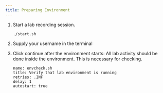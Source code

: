 ```yaml
---
title: Preparing Environment
---
```


1. Start a lab recording session.

    ```execute
    ./start.sh
    ```

2. Supply your username in the terminal

3. Click continue after the environment starts: All lab activity should be done inside the environment. This is necessary for checking.

      ```examiner:execute-test
      name: envcheck.sh
      title: Verify that lab environment is running
      retries: .INF
      delay: 1
      autostart: true
      ```
